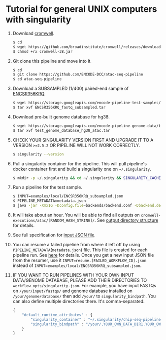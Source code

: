 # Tutorial for general UNIX computers with singularity

1. Download [cromwell](https://github.com/broadinstitute/cromwell).
    ```bash
    $ cd
    $ wget https://github.com/broadinstitute/cromwell/releases/download/38/cromwell-38.jar
    $ chmod +rx cromwell-38.jar
    ```

2. Git clone this pipeline and move into it.
    ```bash
    $ cd
    $ git clone https://github.com/ENCODE-DCC/atac-seq-pipeline
    $ cd atac-seq-pipeline
    ```

3. Download a SUBSAMPLED (1/400) paired-end sample of [ENCSR356KRQ](https://www.encodeproject.org/experiments/ENCSR356KRQ/).
    ```bash
    $ wget https://storage.googleapis.com/encode-pipeline-test-samples/encode-atac-seq-pipeline/ENCSR356KRQ/ENCSR356KRQ_fastq_subsampled.tar
    $ tar xvf ENCSR356KRQ_fastq_subsampled.tar
    ```

4. Download pre-built genome database for hg38.
    ```bash
    $ wget https://storage.googleapis.com/encode-pipeline-genome-data/test_genome_database_hg38_atac.tar
    $ tar xvf test_genome_database_hg38_atac.tar
    ```

5. CHECK YOUR SINGULARITY VERSION FIRST AND UPGRADE IT TO A VERSION `>=2.5.2` OR PIPELINE WILL NOT WORK CORRECTLY.
    ```bash
    $ singularity --version
    ```

6. Pull a singularity container for the pipeline. This will pull pipeline's docker container first and build a singularity one on `~/.singularity`.
    ```bash
    $ mkdir -p ~/.singularity && cd ~/.singularity && SINGULARITY_CACHEDIR=~/.singularity SINGULARITY_PULLFOLDER=~/.singularity singularity pull --name atac-seq-pipeline-v1.3.1.simg -F docker://quay.io/encode-dcc/atac-seq-pipeline:v1.3.1
    ```

7. Run a pipeline for the test sample.
    ```bash
    $ INPUT=examples/local/ENCSR356KRQ_subsampled.json
    $ PIPELINE_METADATA=metadata.json
    $ java -jar -Xmx1G -Dconfig.file=backends/backend.conf -Dbackend.default=singularity cromwell-38.jar run atac.wdl -i ${INPUT} -o workflow_opts/singularity.json -m ${PIPELINE_METADATA}
    ```

8. It will take about an hour. You will be able to find all outputs on `cromwell-executions/atac/[RANDOM_HASH_STRING]/`. See [output directory structure](output.md) for details.

9. See full specification for [input JSON file](input.md).

10. You can resume a failed pipeline from where it left off by using `PIPELINE_METADATA`(`metadata.json`) file. This file is created for each pipeline run. See [here](../utils/resumer/README.md) for details. Once you get a new input JSON file from the resumer, use it `INPUT=resume.[FAILED_WORKFLOW_ID].json` instead of `INPUT=examples/local/ENCSR356KRQ_subsampled.json`.

11. IF YOU WANT TO RUN PIPELINES WITH YOUR OWN INPUT DATA/GENOME DATABASE, PLEASE ADD THEIR DIRECTORIES TO `workflow_opts/singularity.json`. For example, you have input FASTQs on `/your/input/fastqs/` and genome database installed on `/your/genome/database/` then add `/your/` to `singularity_bindpath`. You can also define multiple directories there. It's comma-separated.
    ```javascript
    {
        "default_runtime_attributes" : {
            "singularity_container" : "~/.singularity/chip-seq-pipeline-v1.3.1.simg",
            "singularity_bindpath" : "/your/,YOUR_OWN_DATA_DIR1,YOUR_OWN_DATA_DIR1,..."
        }
    }
    ```